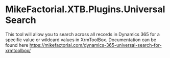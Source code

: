# MikeFactorial.XTB.Plugins.UniversalSearch
This tool will allow you to search across all records in Dynamics 365 for a specific value or wildcard values in XrmToolBox. Documentation can be found here https://mikefactorial.com/dynamics-365-universal-search-for-xrmtoolbox/
